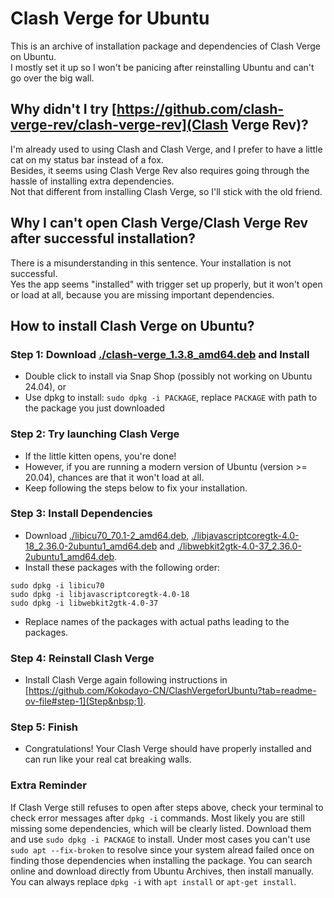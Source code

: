 # Clash Verge for Ubuntu  

This is an archive of installation package and dependencies of Clash Verge on Ubuntu.  
I mostly set it up so I won't be panicing after reinstalling Ubuntu and can't go over the big wall.  

## Why didn't I try [https://github.com/clash-verge-rev/clash-verge-rev](Clash Verge Rev)?  

I'm already used to using Clash and Clash Verge, and I prefer to have a little cat on my status bar instead of a fox.  
Besides, it seems using Clash Verge Rev also requires going through the hassle of installing extra dependencies.  
Not that different from installing Clash Verge, so I'll stick with the old friend.  

## Why I can't open Clash Verge/Clash Verge Rev after successful installation?  

There is a misunderstanding in this sentence. Your installation is not successful.  
Yes the app seems "installed" with trigger set up properly, but it won't open or load at all, because you are missing important dependencies.  

## How to install Clash Verge on Ubuntu?  

### Step 1: Download [./clash-verge_1.3.8_amd64.deb](Clash&nbsp;Verge) and Install  

- Double click to install via Snap Shop (possibly not working on Ubuntu 24.04), or  
- Use dpkg to install: `sudo dpkg -i PACKAGE`, replace `PACKAGE` with path to the package you just downloaded  

### Step 2: Try launching Clash Verge  

- If the little kitten opens, you're done!  
- However, if you are running a modern version of Ubuntu (version >= 20.04), chances are that it won't load at all.  
- Keep following the steps below to fix your installation.  

### Step 3: Install Dependencies  

- Download [./libicu70_70.1-2_amd64.deb](libicu70_70.1-2_amd64.deb), [./libjavascriptcoregtk-4.0-18_2.36.0-2ubuntu1_amd64.deb](libjavascriptcoregtk-4.0-18_2.36.0-2ubuntu1_amd64.deb) and [./libwebkit2gtk-4.0-37_2.36.0-2ubuntu1_amd64.deb](libwebkit2gtk-4.0-37_2.36.0-2ubuntu1_amd64.deb).  
- Install these packages with the following order:
```
sudo dpkg -i libicu70
sudo dpkg -i libjavascriptcoregtk-4.0-18
sudo dpkg -i libwebkit2gtk-4.0-37
```  
- Replace names of the packages with actual paths leading to the packages.  

### Step 4: Reinstall Clash Verge  

- Install Clash Verge again following instructions in [https://github.com/Kokodayo-CN/ClashVergeforUbuntu?tab=readme-ov-file#step-1](Step&nbsp;1).  

### Step 5: Finish  

- Congratulations! Your Clash Verge should have properly installed and can run like your real cat breaking walls.  

### Extra Reminder  

If Clash Verge still refuses to open after steps above, check your terminal to check error messages after `dpkg -i` commands. Most likely you are still missing some dependencies, which will be clearly listed. Download them and use `sudo dpkg -i PACKAGE` to install. Under most cases you can't use `sudo apt --fix-broken` to resolve since your system alread failed once on finding those dependencies when installing the package. You can search online and download directly from Ubuntu Archives, then install manually.  
You can always replace `dpkg -i` with `apt install` or `apt-get install`.  

